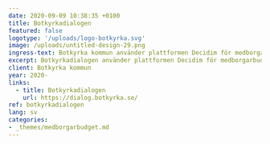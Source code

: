 ```yaml
---
date: 2020-09-09 10:38:35 +0100
title: Botkyrkadialogen
featured: false
logotype: '/uploads/logo-botkyrka.svg'
image: /uploads/untitled-design-29.png
ingress-text: Botkyrka kommun använder plattformen Decidim för medborgarbudgetar.
excerpt: Botkyrkadialogen använder plattformen Decidim för medborgarbudgetar.
client: Botkyrka kommun
year: 2020-
links:
  - title: Botkyrkadialogen
    url: https://dialog.botkyrka.se/
ref: botkyrkadialogen
lang: sv
categories:
- _themes/medborgarbudget.md
---
```

